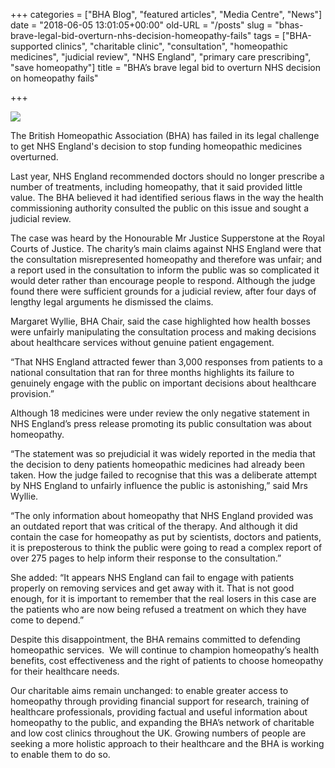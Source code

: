 +++
categories = ["BHA Blog", "featured articles", "Media Centre", "News"]
date = "2018-06-05 13:01:05+00:00"
old-URL = "/posts"
slug = "bhas-brave-legal-bid-overturn-nhs-decision-homeopathy-fails"
tags = ["BHA-supported clinics", "charitable clinic", "consultation", "homeopathic medicines", "judicial review", "NHS England", "primary care prescribing", "save homeopathy"]
title = "BHA’s brave legal bid to overturn NHS decision on homeopathy fails"

+++

![](https://res.cloudinary.com/homeopathyuk/v1557403245/bha/2923_transform-1024x575.jpg)

The British Homeopathic Association (BHA) has failed in its legal challenge to get NHS England's decision to stop funding homeopathic medicines overturned.

Last year, NHS England recommended doctors should no longer prescribe a number of treatments, including homeopathy, that it said provided little value. The BHA believed it had identified serious flaws in the way the health commissioning authority consulted the public on this issue and sought a judicial review.

The case was heard by the Honourable Mr Justice Supperstone at the Royal Courts of Justice. The charity’s main claims against NHS England were that the consultation misrepresented homeopathy and therefore was unfair; and a report used in the consultation to inform the public was so complicated it would deter rather than encourage people to respond. Although the judge found there were sufficient grounds for a judicial review, after four days of lengthy legal arguments he dismissed the claims.

Margaret Wyllie, BHA Chair, said the case highlighted how health bosses were unfairly manipulating the consultation process and making decisions about healthcare services without genuine patient engagement.

“That NHS England attracted fewer than 3,000 responses from patients to a national consultation that ran for three months highlights its failure to genuinely engage with the public on important decisions about healthcare provision.”

Although 18 medicines were under review the only negative statement in NHS England’s press release promoting its public consultation was about homeopathy.

“The statement was so prejudicial it was widely reported in the media that the decision to deny patients homeopathic medicines had already been taken. How the judge failed to recognise that this was a deliberate attempt by NHS England to unfairly influence the public is astonishing,” said Mrs Wyllie.

“The only information about homeopathy that NHS England provided was an outdated report that was critical of the therapy. And although it did contain the case for homeopathy as put by scientists, doctors and patients, it is preposterous to think the public were going to read a complex report of over 275 pages to help inform their response to the consultation.”

She added: “It appears NHS England can fail to engage with patients properly on removing services and get away with it. That is not good enough, for it is important to remember that the real losers in this case are the patients who are now being refused a treatment on which they have come to depend.”

Despite this disappointment, the BHA remains committed to defending homeopathic services.  We will continue to champion homeopathy’s health benefits, cost effectiveness and the right of patients to choose homeopathy for their healthcare needs.

Our charitable aims remain unchanged: to enable greater access to homeopathy through providing financial support for research, training of healthcare professionals, providing factual and useful information about homeopathy to the public, and expanding the BHA’s network of charitable and low cost clinics throughout the UK. Growing numbers of people are seeking a more holistic approach to their healthcare and the BHA is working to enable them to do so.

